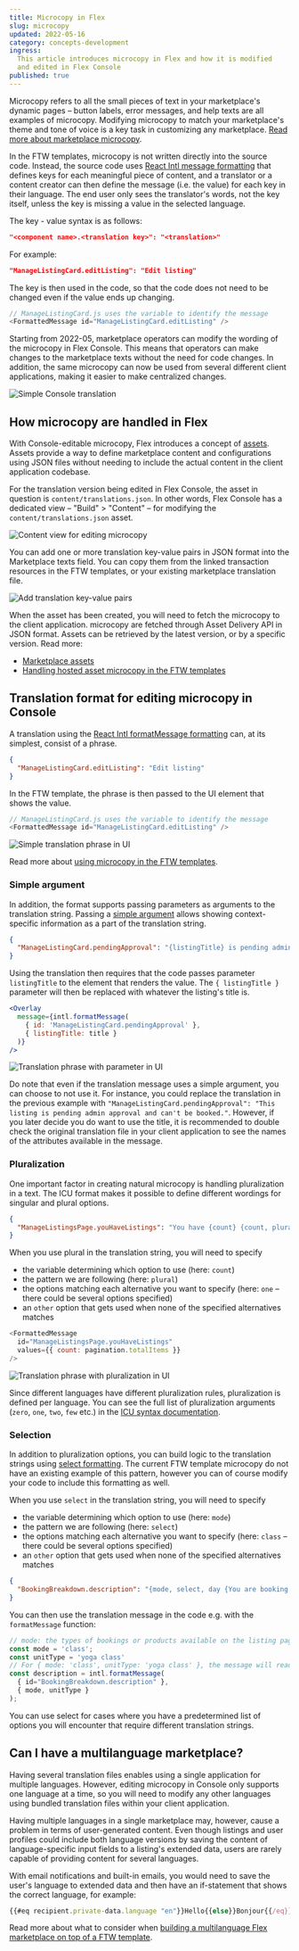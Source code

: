 ```yaml
---
title: Microcopy in Flex
slug: microcopy
updated: 2022-05-16
category: concepts-development
ingress:
  This article introduces microcopy in Flex and how it is modified
  and edited in Flex Console
published: true
---
```


Microcopy refers to all the small pieces of text in your marketplace's dynamic pages – button labels, error messages, and help texts are all examples of microcopy. Modifying microcopy to match your marketplace's theme and tone of voice is a key task in customizing any marketplace.
[Read more about marketplace microcopy](/operator-guides).

In the FTW templates, microcopy is not written directly into
the source code. Instead, the source code uses
[React Intl message formatting](https://formatjs.io/docs/intl#formatmessage)
that defines keys for each meaningful piece of content, and a translator
or a content creator can then define the message (i.e. the value) for
each key in their language. The end user only sees the translator's
words, not the key itself, unless the key is missing a value in the
selected language.

The key - value syntax is as follows:

```json
"<component name>.<translation key>": "<translation>"
```

For example:

```json
"ManageListingCard.editListing": "Edit listing"
```

The key is then used in the code, so that the code does not need to be
changed even if the value ends up changing.

```js
// ManageListingCard.js uses the variable to identify the message
<FormattedMessage id="ManageListingCard.editListing" />
```

Starting from 2022-05, marketplace operators can modify the wording of
the microcopy in Flex Console. This means that operators can make
changes to the marketplace texts without the need for code changes. In
addition, the same microcopy can now be used from several different
client applications, making it easier to make centralized changes.

![Simple Console translation](./translation_simple.png)

## How microcopy are handled in Flex

With Console-editable microcopy, Flex introduces a concept of
[assets](/references/assets/). Assets provide a way to define
marketplace content and configurations using JSON files without needing
to include the actual content in the client application codebase.

For the translation version being edited in Flex Console, the asset in
question is `content/translations.json`. In other words, Flex Console
has a dedicated view – "Build" > "Content" – for modifying the
`content/translations.json` asset.

![Content view for editing microcopy](./translation_start.png)

You can add one or more translation key-value pairs in JSON format into
the Marketplace texts field. You can copy them from the linked
transaction resources in the FTW templates, or your existing marketplace
translation file.

![Add translation key-value pairs](./translation_edit.png)

When the asset has been created, you will need to fetch the microcopy
to the client application. microcopy are fetched through Asset
Delivery API in JSON format. Assets can be retrieved by the latest
version, or by a specific version. Read more:

- [Marketplace assets](/references/assets/)
- [Handling hosted asset microcopy in the FTW templates](/ftw/hosted-microcopy/)

## Translation format for editing microcopy in Console

A translation using the
[React Intl formatMessage formatting](https://formatjs.io/docs/intl#formatmessage)
can, at its simplest, consist of a phrase.

```json
{
  "ManageListingCard.editListing": "Edit listing"
}
```

In the FTW template, the phrase is then passed to the UI element that
shows the value.

```js
// ManageListingCard.js uses the variable to identify the message
<FormattedMessage id="ManageListingCard.editListing" />
```

![Simple translation phrase in UI](./translations_UI_simple.png)

Read more about
[using microcopy in the FTW templates](/ftw/how-to-change-ftw-bundled-microcopy/#using-the-microcopy).

### Simple argument

In addition, the format supports passing parameters as arguments to the
translation string. Passing a
[simple argument](https://formatjs.io/docs/core-concepts/icu-syntax/#simple-argument)
allows showing context-specific information as a part of the translation
string.

```json
{
  "ManageListingCard.pendingApproval": "{listingTitle} is pending admin approval and can't be booked."
}
```

Using the translation then requires that the code passes parameter
`listingTitle` to the element that renders the value. The
`{ listingTitle }` parameter will then be replaced with whatever the
listing's title is.

```jsx
<Overlay
  message={intl.formatMessage(
    { id: 'ManageListingCard.pendingApproval' },
    { listingTitle: title }
  )}
/>
```

![Translation phrase with parameter in UI](./microcopy_UI_parameter.png)

Do note that even if the translation message uses a simple argument, you
can choose to not use it. For instance, you could replace the
translation in the previous example with
`"ManageListingCard.pendingApproval": "This listing is pending admin approval and can't be booked."`.
However, if you later decide you do want to use the title, it is
recommended to double check the original translation file in your client
application to see the names of the attributes available in the message.

### Pluralization

One important factor in creating natural microcopy is handling
pluralization in a text. The ICU format makes it possible to define
different wordings for singular and plural options.

```json
{
  "ManageListingsPage.youHaveListings": "You have {count} {count, plural, one {listing} other {listings}}"
}
```

When you use plural in the translation string, you will need to specify

- the variable determining which option to use (here: `count`)
- the pattern we are following (here: `plural`)
- the options matching each alternative you want to specify (here: `one`
  – there could be several options specified)
- an `other` option that gets used when none of the specified
  alternatives matches

```js
<FormattedMessage
  id="ManageListingsPage.youHaveListings"
  values={{ count: pagination.totalItems }}
/>
```

![Translation phrase with pluralization in UI](./translations_UI_plural.png)

Since different languages have different pluralization rules,
pluralization is defined per language. You can see the full list of
pluralization arguments (`zero`, `one`, `two`, `few` etc.) in the
[ICU syntax documentation](https://formatjs.io/docs/core-concepts/icu-syntax/#plural-format).

### Selection

In addition to pluralization options, you can build logic to the
translation strings using
[select formatting](https://formatjs.io/docs/core-concepts/icu-syntax/#select-format).
The current FTW template microcopy do not have an existing example of
this pattern, however you can of course modify your code to include this
formatting as well.

When you use `select` in the translation string, you will need to
specify

- the variable determining which option to use (here: `mode`)
- the pattern we are following (here: `select`)
- the options matching each alternative you want to specify (here:
  `class` – there could be several options specified)
- an `other` option that gets used when none of the specified
  alternatives matches

```json
{
  "BookingBreakdown.description": "{mode, select, day {You are booking the following time span:} night {You are booking the following time span:} other {You are booking the following {unitType}:}}"
}
```

You can then use the translation message in the code e.g. with the
`formatMessage` function:

```js
// mode: the types of bookings or products available on the listing page, e.g. class, package, day, night
const mode = 'class';
const unitType = 'yoga class'
// For { mode: 'class', unitType: 'yoga class' }, the message will read "You are booking the following yoga class.".
const description = intl.formatMessage(
  { id="BookingBreakdown.description" },
  { mode, unitType }
);
```

You can use select for cases where you have a predetermined list of
options you will encounter that require different translation strings.

## Can I have a multilanguage marketplace?

Having several translation files enables using a single application for
multiple languages. However, editing microcopy in Console only
supports one language at a time, so you will need to modify any other
languages using bundled translation files within your client
application.

Having multiple languages in a single marketplace may, however, cause a
problem in terms of user-generated content. Even though listings and
user profiles could include both language versions by saving the content
of language-specific input fields to a listing's extended data, users
are rarely capable of providing content for several languages.

With email notifications and built-in emails, you would need to save the
user's language to extended data and then have an if-statement that
shows the correct language, for example:

```js
{{#eq recipient.private-data.language "en"}}Hello{{else}}Bonjour{{/eq}}
```

Read more about what to consider when
[building a multilanguage Flex marketplace on top of a FTW template](/ftw/how-to-change-ftw-language/#developing-ftw-into-a-multilanguage-marketplace).
